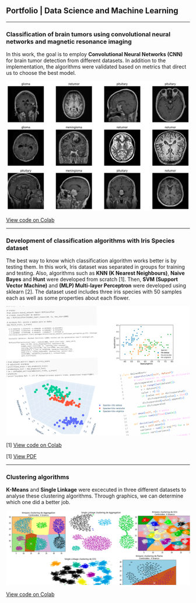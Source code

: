 
## Portfolio | Data Science and Machine Learning

---

### Classification of brain tumors using convolutional neural networks and magnetic resonance imaging
In this work, the goal is to employ **Convolutional Neural Networks (CNN)** for brain tumor detection from different datasets. In addition to the implementation, the algorithms were validated based on metrics that direct us to choose the best model.


<img src="images/post1.png?raw=true" />

[View code on Colab](https://colab.research.google.com/)

---


### Development of classification algorithms with Iris Species dataset
The best way to know which classification algorithm works better is by testing them. In this work, Iris dataset was separated in groups for training and testing. Also, algorithms such as **KNN (K Nearest Neighbours)**, **Naive Bayes** and **Hunt** were developed from scratch [1]. Then, **SVM (Support Vector Machine)** and **(MLP) Multi-layer Perceptron** were developed using sklearn [2].
The dataset used includes three iris species with 50 samples each as well as some properties about each flower.

<img src="images/post-Iris.png?raw=true" />

[1] [View code on Colab](https://colab.research.google.com/drive/1dfI1twAIBGb7UJna3posjjmtAWBJIgAJ?usp=sharing)

[1] [View PDF](/post-Iris.pdf)

---

### Clustering algorithms
**K-Means** and **Single Linkage** were excecuted in three different datasets to analyse these clustering algorithms. Through graphics, we can determine which one did a better job. 

<img src="images/post-clustering.png?raw=true" />

[View code on Colab](https://colab.research.google.com/drive/1zD5M_T--WJvxCwOemLocA0aXMS-mMizm?usp=sharing)

